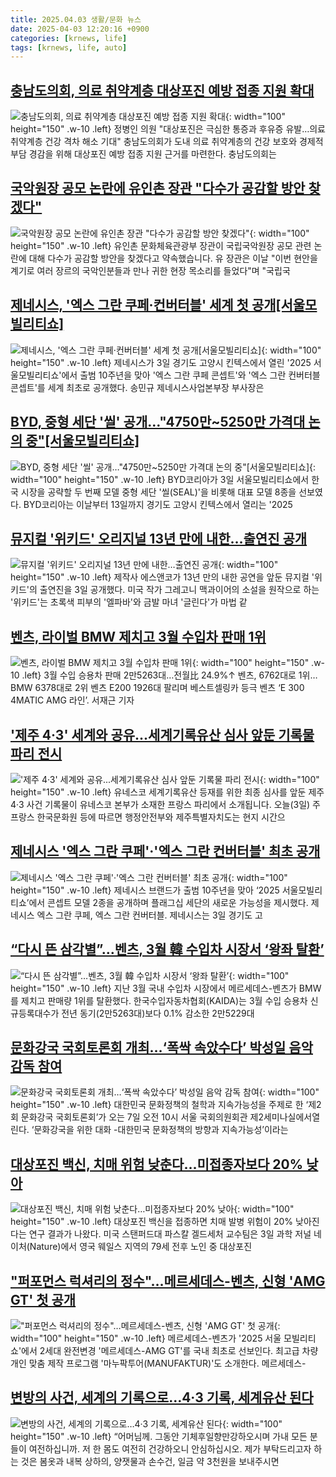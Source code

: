 ```yaml
---
title: 2025.04.03 생활/문화 뉴스
date: 2025-04-03 12:20:16 +0900
categories: [krnews, life]
tags: [krnews, life, auto]
---
```

## [충남도의회, 의료 취약계층 대상포진 예방 접종 지원 확대](https://n.news.naver.com/mnews/article/629/0000378732)

![충남도의회, 의료 취약계층 대상포진 예방 접종 지원 확대](https://mimgnews.pstatic.net/image/origin/629/2025/04/03/378732.jpg?type=nf220_150){: width="100" height="150" .w-10 .left}
정병인 의원 "대상포진은 극심한 통증과 후유증 유발…의료 취약계층 건강 격차 해소 기대" 충남도의회가 도내 의료 취약계층의 건강 보호와 경제적 부담 경감을 위해 대상포진 예방 접종 지원 근거를 마련한다. 충남도의회는

## [국악원장 공모 논란에 유인촌 장관 "다수가 공감할 방안 찾겠다"](https://n.news.naver.com/mnews/article/057/0001879713)

![국악원장 공모 논란에 유인촌 장관 "다수가 공감할 방안 찾겠다"](https://mimgnews.pstatic.net/image/origin/057/2025/04/03/1879713.jpg?type=nf220_150){: width="100" height="150" .w-10 .left}
유인촌 문화체육관광부 장관이 국립국악원장 공모 관련 논란에 대해 다수가 공감할 방안을 찾겠다고 약속했습니다. 유 장관은 이날 "이번 현안을 계기로 여러 장르의 국악인분들과 만나 귀한 현장 목소리를 들었다"며 "국립국

## [제네시스, '엑스 그란 쿠페·컨버터블' 세계 첫 공개[서울모빌리티쇼]](https://n.news.naver.com/mnews/article/277/0005572351)

![제네시스, '엑스 그란 쿠페·컨버터블' 세계 첫 공개[서울모빌리티쇼]](https://mimgnews.pstatic.net/image/origin/277/2025/04/03/5572351.jpg?type=nf220_150){: width="100" height="150" .w-10 .left}
제네시스가 3일 경기도 고양시 킨텍스에서 열린 '2025 서울모빌리티쇼'에서 출범 10주년을 맞아 '엑스 그란 쿠페 콘셉트'와 '엑스 그란 컨버터블 콘셉트'를 세계 최초로 공개했다. 송민규 제네시스사업본부장 부사장은

## [BYD, 중형 세단 '씰' 공개…"4750만~5250만 가격대 논의 중"[서울모빌리티쇼]](https://n.news.naver.com/mnews/article/277/0005572349)

![BYD, 중형 세단 '씰' 공개…"4750만~5250만 가격대 논의 중"[서울모빌리티쇼]](https://mimgnews.pstatic.net/image/origin/277/2025/04/03/5572349.jpg?type=nf220_150){: width="100" height="150" .w-10 .left}
BYD코리아가 3일 서울모빌리티쇼에서 한국 시장을 공략할 두 번째 모델 중형 세단 '씰(SEAL)'을 비롯해 대표 모델 8종을 선보였다. BYD코리아는 이날부터 13일까지 경기도 고양시 킨텍스에서 열리는 '2025

## [뮤지컬 '위키드' 오리지널 13년 만에 내한…출연진 공개](https://n.news.naver.com/mnews/article/003/0013161222)

![뮤지컬 '위키드' 오리지널 13년 만에 내한…출연진 공개](https://mimgnews.pstatic.net/image/origin/003/2025/04/03/13161222.jpg?type=nf220_150){: width="100" height="150" .w-10 .left}
제작사 에스앤코가 13년 만의 내한 공연을 앞둔 뮤지컬 '위키드'의 출연진을 3일 공개했다. 미국 작가 그레고니 맥과이어의 소설을 원작으로 하는 '위키드'는 초록색 피부의 '엘파바'와 금발 마녀 '글린다'가 마법 같

## [벤츠, 라이벌 BMW 제치고 3월 수입차 판매 1위](https://n.news.naver.com/mnews/article/016/0002451960)

![벤츠, 라이벌 BMW 제치고 3월 수입차 판매 1위](https://mimgnews.pstatic.net/image/origin/016/2025/04/03/2451960.jpg?type=nf220_150){: width="100" height="150" .w-10 .left}
3월 수입 승용차 판매 2만5263대…전월比 24.9%↑ 벤츠, 6762대로 1위…BMW 6378대로 2위 벤츠 E200 1926대 팔리며 베스트셀링카 등극 벤츠 ‘E 300 4MATIC AMG 라인’. 서재근 기자

## ['제주 4·3' 세계와 공유...세계기록유산 심사 앞둔 기록물 파리 전시](https://n.news.naver.com/mnews/article/422/0000727458)

!['제주 4·3' 세계와 공유...세계기록유산 심사 앞둔 기록물 파리 전시](https://mimgnews.pstatic.net/image/origin/422/2025/04/03/727458.jpg?type=nf220_150){: width="100" height="150" .w-10 .left}
유네스코 세계기록유산 등재를 위한 최종 심사를 앞둔 제주 4·3 사건 기록물이 유네스코 본부가 소재한 프랑스 파리에서 소개됩니다. 오늘(3일) 주프랑스 한국문화원 등에 따르면 행정안전부와 제주특별자치도는 현지 시간으

## [제네시스 '엑스 그란 쿠페'·'엑스 그란 컨버터블' 최초 공개](https://n.news.naver.com/mnews/article/018/0005977618)

![제네시스 '엑스 그란 쿠페'·'엑스 그란 컨버터블' 최초 공개](https://mimgnews.pstatic.net/image/origin/018/2025/04/03/5977618.jpg?type=nf220_150){: width="100" height="150" .w-10 .left}
제네시스 브랜드가 출범 10주년을 맞아 ‘2025 서울모빌리티쇼’에서 콘셉트 모델 2종을 공개하며 플래그십 세단의 새로운 가능성을 제시했다. 제네시스 엑스 그란 쿠페, 엑스 그란 컨버터블. 제네시스는 3일 경기도 고

## [“다시 뜬 삼각별”…벤츠, 3월 韓 수입차 시장서 ‘왕좌 탈환’](https://n.news.naver.com/mnews/article/009/0005470023)

![“다시 뜬 삼각별”…벤츠, 3월 韓 수입차 시장서 ‘왕좌 탈환’](https://mimgnews.pstatic.net/image/origin/009/2025/04/03/5470023.jpg?type=nf220_150){: width="100" height="150" .w-10 .left}
지난 3월 국내 수입차 시장에서 메르세데스-벤츠가 BMW를 제치고 판매량 1위를 탈환했다. 한국수입자동차협회(KAIDA)는 3월 수입 승용차 신규등록대수가 전년 동기(2만5263대)보다 0.1% 감소한 2만5229대

## [문화강국 국회토론회 개최…‘폭싹 속았수다’ 박성일 음악 감독 참여](https://n.news.naver.com/mnews/article/021/0002700586)

![문화강국 국회토론회 개최…‘폭싹 속았수다’ 박성일 음악 감독 참여](https://mimgnews.pstatic.net/image/origin/021/2025/04/03/2700586.jpg?type=nf220_150){: width="100" height="150" .w-10 .left}
대한민국 문화정책의 철학과 지속가능성을 주제로 한 ‘제2회 문화강국 국회토론회’가 오는 7일 오전 10시 서울 국회의원회관 제2세미나실에서열린다. ‘문화강국을 위한 대화 -대한민국 문화정책의 방향과 지속가능성’이라는

## [대상포진 백신, 치매 위험 낮춘다…미접종자보다 20% 낮아](https://n.news.naver.com/mnews/article/666/0000068840)

![대상포진 백신, 치매 위험 낮춘다…미접종자보다 20% 낮아](https://mimgnews.pstatic.net/image/origin/666/2025/04/03/68840.jpg?type=nf220_150){: width="100" height="150" .w-10 .left}
대상포진 백신을 접종하면 치매 발병 위험이 20% 낮아진다는 연구 결과가 나왔다. 미국 스탠퍼드대 파스칼 겔드세처 교수팀은 3일 과학 저널 네이처(Nature)에서 영국 웨일스 지역의 79세 전후 노인 중 대상포진

## ["퍼포먼스 럭셔리의 정수"…메르세데스-벤츠, 신형 'AMG GT' 첫 공개](https://n.news.naver.com/mnews/article/008/0005175163)

!["퍼포먼스 럭셔리의 정수"…메르세데스-벤츠, 신형 'AMG GT' 첫 공개](https://mimgnews.pstatic.net/image/origin/008/2025/04/03/5175163.jpg?type=nf220_150){: width="100" height="150" .w-10 .left}
메르세데스-벤츠가 '2025 서울 모빌리티쇼'에서 2세대 완전변경 '메르세데스-AMG GT'를 국내 최초로 선보인다. 최고급 차량 개인 맞춤 제작 프로그램 '마누팍투어(MANUFAKTUR)'도 소개한다. 메르세데스-

## [변방의 사건, 세계의 기록으로…4·3 기록, 세계유산 된다](https://n.news.naver.com/mnews/article/028/0002738963)

![변방의 사건, 세계의 기록으로…4·3 기록, 세계유산 된다](https://mimgnews.pstatic.net/image/origin/028/2025/04/03/2738963.jpg?type=nf220_150){: width="100" height="150" .w-10 .left}
“어머님께. 그동안 기체후일향만강하오시며 가내 모든 분들이 여전하십니까. 저 한 몸도 여전히 건강하오니 안심하십시오. 제가 부탁드리고자 하는 것은 봄옷과 내복 상하의, 양잿물과 손수건, 일금 약 3천원을 보내주시면

